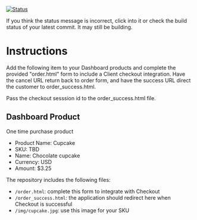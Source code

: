 [![Status](https://img.shields.io/badge/status-SUBMITTABLE%20COMMIT:%209c611267e2395b2c2ca5f16017f12f6a0c04d8df-brightgreen.svg)](https://github.com/andremcb/bakery_scaffold_AApE3fQi8zR0pcdo/commit/9c611267e2395b2c2ca5f16017f12f6a0c04d8df)
































































If you think the status message is incorrect, click into it or check the build status of your latest commit. It may still be building.

# Instructions 

Add the following item to your Dashboard products and complete the provided "order.html" form to include a Client checkout integration. Have the cancel URL return back to order form, and have the success URL direct the customer to order_success.html. 

Pass the checkout sesssion id to the order_success.html file.

## Dashboard Product
One time purchase product
* Product Name: Cupcake
* SKU: TBD
* Name: Chocolate cupcake
* Currency: USD
* Amount: $3.25

The repository includes the following files:
* `/order.html`: complete this form to integrate with Checkout
* `/order_success.html`: the application should redirect here when Checkout is successful
* `/img/cupcake.jpg`: use this image for your SKU
